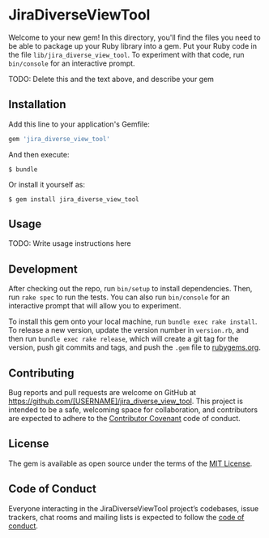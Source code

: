 # JiraDiverseViewTool

Welcome to your new gem! In this directory, you'll find the files you need to be able to package up your Ruby library into a gem. Put your Ruby code in the file `lib/jira_diverse_view_tool`. To experiment with that code, run `bin/console` for an interactive prompt.

TODO: Delete this and the text above, and describe your gem

## Installation

Add this line to your application's Gemfile:

```ruby
gem 'jira_diverse_view_tool'
```

And then execute:

    $ bundle

Or install it yourself as:

    $ gem install jira_diverse_view_tool

## Usage

TODO: Write usage instructions here

## Development

After checking out the repo, run `bin/setup` to install dependencies. Then, run `rake spec` to run the tests. You can also run `bin/console` for an interactive prompt that will allow you to experiment.

To install this gem onto your local machine, run `bundle exec rake install`. To release a new version, update the version number in `version.rb`, and then run `bundle exec rake release`, which will create a git tag for the version, push git commits and tags, and push the `.gem` file to [rubygems.org](https://rubygems.org).

## Contributing

Bug reports and pull requests are welcome on GitHub at https://github.com/[USERNAME]/jira_diverse_view_tool. This project is intended to be a safe, welcoming space for collaboration, and contributors are expected to adhere to the [Contributor Covenant](http://contributor-covenant.org) code of conduct.

## License

The gem is available as open source under the terms of the [MIT License](https://opensource.org/licenses/MIT).

## Code of Conduct

Everyone interacting in the JiraDiverseViewTool project’s codebases, issue trackers, chat rooms and mailing lists is expected to follow the [code of conduct](https://github.com/[USERNAME]/jira_diverse_view_tool/blob/master/CODE_OF_CONDUCT.md).

